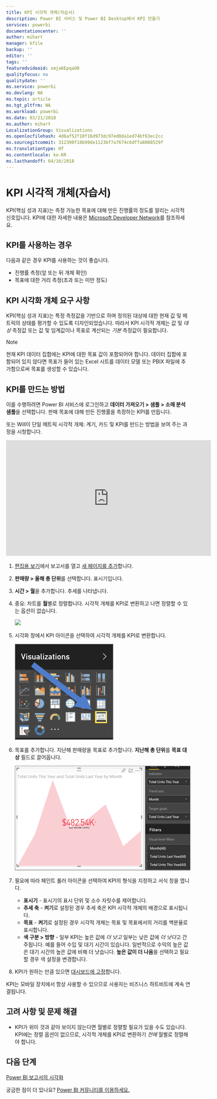 ```yaml
---
title: KPI 시각적 개체(자습서)
description: Power BI 서비스 및 Power BI Desktop에서 KPI 만들기
services: powerbi
documentationcenter: ''
author: mihart
manager: kfile
backup: ''
editor: ''
tags: ''
featuredvideoid: xmja6EpqaO0
qualityfocus: no
qualitydate: ''
ms.service: powerbi
ms.devlang: NA
ms.topic: article
ms.tgt_pltfrm: NA
ms.workload: powerbi
ms.date: 03/21/2018
ms.author: mihart
LocalizationGroup: Visualizations
ms.openlocfilehash: 4d6af52f10f16d973dc97ed0da1ed74bf63ec2cc
ms.sourcegitcommit: 312390f18b99de1123bf7a7674c6dffa8088529f
ms.translationtype: HT
ms.contentlocale: ko-KR
ms.lasthandoff: 04/16/2018
---
```

# <a name="kpi-visuals-tutorial"></a>KPI 시각적 개체(자습서)
KPI(핵심 성과 지표)는 측정 가능한 목표에 대해 만든 진행률의 정도를 알리는 시각적 신호입니다. KPI에 대한 자세한 내용은 [Microsoft Developer Network](https://msdn.microsoft.com/library/hh272050)를 참조하세요.

## <a name="when-to-use-a-kpi"></a>KPI를 사용하는 경우
다음과 같은 경우 KPI를 사용하는 것이 좋습니다.

* 진행률 측정(앞 또는 뒤 개체 확인)
* 목표에 대한 거리 측정(초과 또는 미만 정도)   

## <a name="kpi-visual-requirements"></a>KPI 시각화 개체 요구 사항
KPI(핵심 성과 지표)는 특정 측정값을 기반으로 하며 정의된 대상에 대한 현재 값 및 메트릭의 상태를 평가할 수 있도록 디자인되었습니다. 따라서 KPI 시각적 개체는 값 및 *대상* 측정값 또는 값 및 임계값이나 목표로 계산되는 *기본* 측정값이 필요합니다.

> [!NOTE]
> 현재 KPI 데이터 집합에는 KPI에 대한 목표 값이 포함되어야 합니다. 데이터 집합에 포함되어 있지 않다면 목표가 들어 있는 Excel 시트를 데이터 모델 또는 PBIX 파일에 추가함으로써 목표를 생성할 수 있습니다.
> 
> 

## <a name="how-to-create-a-kpi"></a>KPI를 만드는 방법
이를 수행하려면 Power BI 서비스에 로그인하고 **데이터 가져오기 > 샘플 > 소매 분석 샘플**을 선택합니다. 판매 목표에 대해 만든 진행률을 측정하는 KPI를 만듭니다.

또는 Will이 단일 메트릭 시각적 개체: 계기, 카드 및 KPI를 만드는 방법을 보여 주는 과정을 시청합니다.

<iframe width="560" height="315" src="https://www.youtube.com/embed/xmja6EpqaO0?list=PL1N57mwBHtN0JFoKSR0n-tBkUJHeMP2cP" frameborder="0" allowfullscreen></iframe>

1. [편집용 보기](service-reading-view-and-editing-view.md)에서 보고서를 열고 [새 페이지를 추가](power-bi-report-add-page.md)합니다.    
2. **판매량 > 올해 총 단위**를 선택합니다.  표시기입니다.
3. **시간 > 월**을 추가합니다.  추세를 나타냅니다.
4. 중요: 차트를 **월**별로 정렬합니다. 시각적 개체를 KPI로 변환하고 나면 정렬할 수 있는 옵션이 없습니다.

    ![](media/power-bi-visualization-kpi/power-bi-sort-by-month.png)
5. 시각화 창에서 KPI 아이콘을 선택하여 시각적 개체를 KPI로 변환합니다.
   
    ![](media/power-bi-visualization-kpi/power-bi-kpi-icon.png)
6. 목표를 추가합니다. 지난해 판매량을 목표로 추가합니다. **지난해 총 단위**를 **목표 대상** 필드로 끌어옵니다.
   
    ![](media/power-bi-visualization-kpi/power-bi-kpi.png)
7. 필요에 따라 페인트 롤러 아이콘을 선택하여 KPI의 형식을 지정하고 서식 창을 엽니다.
   
   * **표시기** - 표시기의 표시 단위 및 소수 자릿수를 제어합니다.
   * **추세 축** - **켜기**로 설정된 경우 추세 축은 KPI 시각적 개체의 배경으로 표시됩니다.  
   * **목표** - **켜기**로 설정된 경우 시각적 개체는 목표 및 목표에서의 거리를 백분율로 표시합니다.
   * **색 구분 > 방향** - 일부 KPI는 높은 값에 *더 낫고* 일부는 낮은 값에 *더 낫다*고 간주됩니다. 예를 들어 수입 및 대기 시간이 있습니다. 일반적으로 수익의 높은 값은 대기 시간의 높은 값에 비해 더 낫습니다. **높은 값이 더 나음**을 선택하고 필요할 경우 색 설정을 변경합니다.

1. KPI가 원하는 만큼 있으면 [대시보드에 고정](service-dashboard-pin-tile-from-report.md)합니다.

KPI는 모바일 장치에서 항상 사용할 수 있으므로 사용자는 비즈니스 하트비트에 계속 연결됩니다.

## <a name="considerations-and-troubleshooting"></a>고려 사항 및 문제 해결
* KPI가 위이 것과 같아 보이지 않는다면 월별로 정렬할 필요가 있을 수도 있습니다. KPI에는 정렬 옵션이 없으므로, 시각적 개체를 KPI로 변환하기 *전에* 월별로 정렬해야 합니다.

## <a name="next-steps"></a>다음 단계

[Power BI 보고서의 시각화](power-bi-report-visualizations.md)

궁금한 점이 더 있나요? [Power BI 커뮤니티를 이용하세요.](http://community.powerbi.com/)

